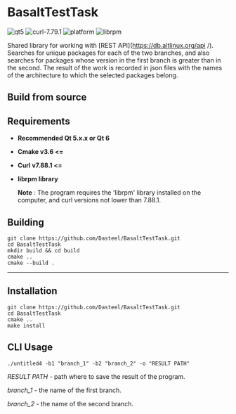 # BasaltTestTask
![qt5](https://img.shields.io/badge/QT-5.15.2-green) ![curl-7.79.1](https://img.shields.io/badge/curl-7.88.1-green) ![platform](https://img.shields.io/badge/platform-linux-orange) ![librpm](https://img.shields.io/badge/librpm-required-brightgreen)

Shared library for working with [REST API](https://db.altlinux.org/api /). Searches for unique packages for each of the two branches, and also searches for packages whose version in the first branch is greater than in the second. The result of the work is recorded in json files with the names of the architecture to which the selected packages belong.

## Build from source
## Requirements
+ **Recommended Qt 5.x.x or Qt 6**
+ **Cmake v3.6 <=**
+ **Curl v7.88.1 <=**
+ **librpm library**

  **Note** : The program requires the 'librpm' library installed on the computer, and curl versions not lower than 7.88.1.

## Building
	git clone https://github.com/Dasteel/BasaltTestTask.git
	cd BasaltTestTask
	mkdir build && cd build
	cmake ..
	cmake --build .
___

## Installation
	git clone https://github.com/Dasteel/BasaltTestTask.git
	cd BasaltTestTask
	cmake ..
	make install

## CLI Usage
	./untitled4 -b1 "branch_1" -b2 "branch_2" -o "RESULT PATH"

*RESULT PATH* - path where to save the result of the program.

*branch_1* - the name of the first branch.

*branch_2* - the name of the second branch.
